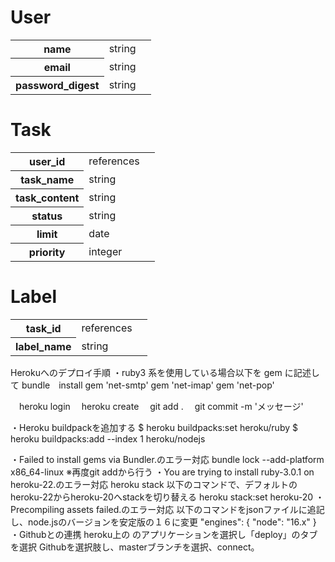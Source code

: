 <h1>User</h1>
<table>
  <tr>
    <th>name</th>
    <td>string<td>
  </tr>
  <tr>
    <th>email</th>
    <td>string<td>
  </tr>
  <tr>
    <th>password_digest</th>
    <td>string<td>
  </tr>
</table>
<h1>Task</h1>
<table>
  <tr>
    <th>user_id</th>
    <td>references<td>
  </tr>
  <tr>
    <th>task_name</th>
    <td>string<td>
  </tr>
  <tr>
    <th>task_content</th>
    <td>string<td>
  </tr>
  <tr>
    <th>status</th>
    <td>string<td>
  </tr>
  <tr>
    <th>limit</th>
    <td>date<td>
  </tr>
  <tr>
    <th>priority</th>
    <td>integer<td>
  </tr>
</table>
<h1>Label</h1>
<table>
  <tr>
    <th>task_id</th>
    <td>references<td>
  </tr>
  <tr>
    <th>label_name</th>
    <td>string<td>
  </tr>
</table>

Herokuへのデプロイ手順
・ruby3 系を使用している場合以下を gem に記述して
bundle　install
  gem 'net-smtp'
  gem 'net-imap'
  gem 'net-pop'

　heroku login
　heroku create
　git add .
　git commit -m 'メッセージ'

・Heroku buildpackを追加する
$ heroku buildpacks:set heroku/ruby
$ heroku buildpacks:add --index 1 heroku/nodejs

・Failed to install gems via Bundler.のエラー対応
  bundle lock --add-platform x86_64-linux
  ※再度git addから行う
・You are trying to install ruby-3.0.1 on heroku-22.のエラー対応
  heroku stack
  以下のコマンドで、デフォルトのheroku-22からheroku-20へstackを切り替える
  heroku stack:set heroku-20
・Precompiling assets failed.のエラー対応
  以下のコマンドをjsonファイルに追記し、node.jsのバージョンを安定版の１６に変更
  "engines": {
    "node": "16.x"
  }
・Githubとの連携
  heroku上の のアプリケーションを選択し「deploy」のタブを選択
  Githubを選択肢し、masterブランチを選択、connect。
